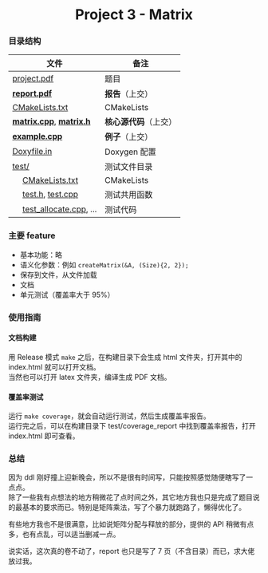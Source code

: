 <div align="center">

# Project 3 - Matrix

</div>

### 目录结构

|                                文件                                    |   备注   |
|------------------------------------------------------------------------|---------|
| [project.pdf](project.pdf)                                             | 题目 |
| **[report.pdf](report.pdf)**                                           | **报告**（上交） |
| [CMakeLists.txt](CMakeLists.txt)                                       | CMakeLists |
| **[matrix.cpp](matrix.c)**, **[matrix.h](matrix.h)**                   | **核心源代码**（上交） |
| **[example.cpp](example.c)**                                           | **例子**（上交） |
| [Doxyfile.in](Doxyfile.in)                                             | Doxygen 配置 |
| [test/](test)                                                          | 测试文件目录 |
| &emsp; [CMakeLists.txt](test/CMakeLists.txt)                           | CMakeLists |
| &emsp; [test.h](test/test.h), [test.cpp](test/test.cpp)                | 测试共用函数 |
| &emsp; [test_allocate.cpp](test/test_allocate.cpp), ...                | 测试代码 |

### 主要 feature

- 基本功能：略
- 语义化参数：例如 `createMatrix(&A, (Size){2, 2});`
- 保存到文件，从文件加载
- 文档
- 单元测试（覆盖率大于 95%）

### 使用指南

#### 文档构建

用 Release 模式 `make` 之后，在构建目录下会生成 html 文件夹，打开其中的 index.html 就可以打开文档。  
当然也可以打开 latex 文件夹，编译生成 PDF 文档。

#### 覆盖率测试

运行 `make coverage`，就会自动运行测试，然后生成覆盖率报告。  
运行完之后，可以在构建目录下 test/coverage_report 中找到覆盖率报告，打开 index.html 即可查看。

### 总结

因为 ddl 刚好撞上迎新晚会，所以不是很有时间写，只能按照感觉随便瞎写了一点点。  
除了一些我有点想法的地方稍微花了点时间之外，其它地方我也只是完成了题目说的最基本的要求而已。特别是矩阵乘法，写了个暴力就跑路了，懒得优化了。

有些地方我也不是很满意，比如说矩阵分配与释放的部分，提供的 API 稍微有点多，也有点乱，可以适当删减一点。

说实话，这次真的卷不动了，report 也只是写了 7 页（不含目录）而已，求大佬放过我。
